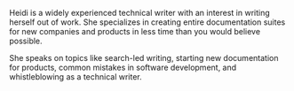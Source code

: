 Heidi is a widely experienced technical writer with an interest in writing herself out of work. She specializes in creating entire documentation suites for new companies and products in less time than you would believe possible.

She speaks on topics like search-led writing, starting new documentation for products, common mistakes in software development, and whistleblowing as a technical writer.